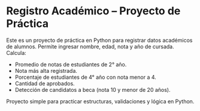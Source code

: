 # Registro Académico – Proyecto de Práctica

Este es un proyecto de práctica en Python para registrar datos académicos de alumnos. Permite ingresar nombre, edad, nota y año de cursada. Calcula:

- Promedio de notas de estudiantes de 2° año.
- Nota más alta registrada.
- Porcentaje de estudiantes de 4° año con nota menor a 4.
- Cantidad de aprobados.
- Detección de candidatos a beca (nota 10 y menor de 20 años).

Proyecto simple para practicar estructuras, validaciones y lógica en Python.
